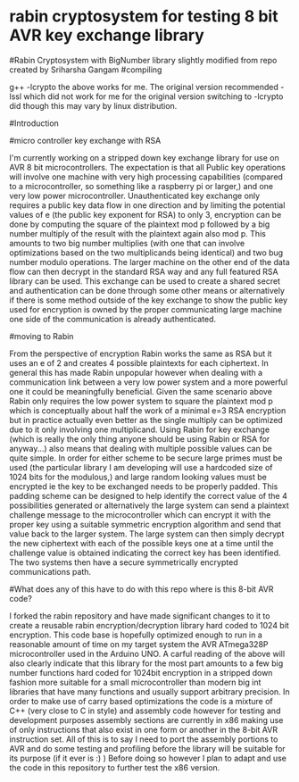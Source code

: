 # rabin cryptosystem for testing 8 bit AVR key exchange library
#Rabin Cryptosystem with BigNumber library slightly modified from repo created by Sriharsha Gangam
#compiling

g++ -lcrypto
the above works for me. The original version recommended -lssl which did not work for me for the original version switching to -lcrypto did though this may vary by linux distribution.

#Introduction

#micro controller key exchange with RSA

I'm currently working on a stripped down key exchange library for use on AVR 8 bit microcontrollers. The expectation is that all Public key operations will involve one machine with very high processing capabilities (compared to a microcontroller, so something like a raspberry pi or larger,) and one very low power microcontroller. Unauthenticated key exchange only requires a public key data flow in one direction and by limiting the potential values of e (the public key exponent for RSA) to only 3, encryption can be done by computing the square of the plaintext mod p followed by a big number multiply of the result with the plaintext again also mod p. This amounts to two big number multiplies (with one that can involve optimizations based on the two multiplicands being identical) and two bug number modulo operations. The larger machine on the other end of the data flow can then decrypt in the standard RSA way and any full featured RSA library can be used. This exchange can be used to create a shared secret and authentication can be done through some other means or alternatively if there is some method outside of the key exchange to show the public key used for encryption is owned by the proper communicating large machine one side of the communication is already authenticated.

#moving to Rabin

From the perspective of encryption Rabin works the same as RSA but it uses an e of 2 and creates 4 possible plaintexts for each ciphertext. In general this has made Rabin unpopular however when dealing with a communication link between a very low power system and a more powerful one it could be meaningfully beneficial. Given the same scenario above Rabin only requires the low power system to square the plaintext mod p which is conceptually about half the work of a minimal e=3 RSA encryption but in practice actually even better as the single multiply can be optimized due to it only involving one multiplicand. Using Rabin for key exchange (which is really the only thing anyone should be using Rabin or RSA for anyway...) also means that dealing with multiple possible values can be quite simple. In order for either scheme to be secure large primes must be used (the particular library I am developing will use a hardcoded size of 1024 bits for the modulous,) and large random looking values must be encrypted ie the key to be exchanged needs to be properly padded. This padding scheme can be designed to help identify the correct value of the 4 possibilities generated or alternatively the large system can send a plaintext challenge message to the microcontroller which can encrypt it with the proper key using a suitable symmetric encryption algorithm and send that value back to the larger system. The large system can then simply decrypt the new ciphertext with each of the possible keys one at a time until the challenge value is obtained indicating the correct key has been identified. The two systems then have a secure symmetrically encrypted communications path. 

#What does any of this have to do with this repo where is this 8-bit AVR code?

I forked the rabin repository and have made significant changes to it to create a reusable rabin encryption/decryption library hard coded to 1024 bit encryption. This code base is hopefully optimized enough to run in a reasonable amount of time on my target system the AVR ATmega328P microcontroller used in the Arduino UNO. A carful reading of the above will also clearly indicate that this library for the most part amounts to a few big number functions hard coded for 1024bit encryption in a stripped down fashion more suitable for a small microcontroller than modern big int libraries that have many functions and usually support arbitrary precision. In order to make use of carry based optimizations the code is a mixture of C++ (very close to C in style) and assembly code however for testing and development purposes assembly sections are currently in x86 making use of only instructions that also exist in one form or another in the 8-bit AVR instruction set. All of this is to say I need to port the assembly portions to AVR and do some testing and profiling before the library will be suitable for its purpose (if it ever is :) ) Before doing so however I plan to adapt and use the code in this repository to further test the x86 version. 

